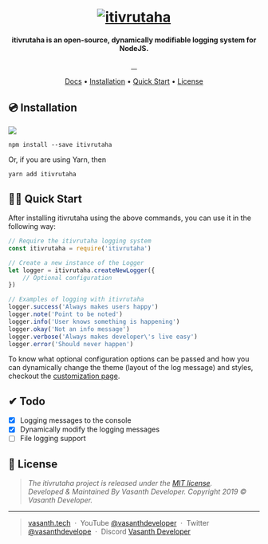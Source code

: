 <h1 align="center">
    <br>
    <a href="#">
        <img src="https://raw.githubusercontent.com/vasanthdeveloper/itivrutaha/media/PNG/Hero%20Image.png"
            alt="itivrutaha">
    </a>
</h1>
<h4 align="center">itivrutaha is an open-source, dynamically modifiable logging system for NodeJS.</h4>
<p align="center">
    <a href="#">
        <img src="https://img.shields.io/npm/v/itivrutaha.svg?style=flat-square" alt="">
    </a>
    <a href="#">
        <img src="https://img.shields.io/npm/dm/itivrutaha.svg?style=flat-square" alt="">
    </a>
    <a href="#">
        <img src="https://img.shields.io/github/issues/vasanthdeveloper/itivrutaha.svg?style=flat-square" alt="">
    </a>
    <a href="#">
        <img src="https://img.shields.io/github/last-commit/vasanthdeveloper/itivrutaha.svg?style=flat-square"
            alt="">
    </a>
</p>
<p align="center">
    <a href="#">Docs</a> •
    <a href="#💿-installation">Installation</a> •
    <a href="#🚴♂️-quick-start">Quick Start</a> •
    <a href="LICENSE.md">License</a>
</p>

## 💿 Installation
![](https://nodei.co/npm/itivrutaha.png?downloads=true&downloadRank=true&stars=true)
```
npm install --save itivrutaha
```
Or, if you are using Yarn, then
```
yarn add itivrutaha
```

## 🚴‍♂️ Quick Start
After installing itivrutaha using the above commands, you can use it in the following way:

```javascript
// Require the itivrutaha logging system
const itivrutaha = require('itivrutaha')

// Create a new instance of the Logger
let logger = itivrutaha.createNewLogger({
    // Optional configuration
})

// Examples of logging with itivrutaha
logger.success('Always makes users happy')
logger.note('Point to be noted')
logger.info('User knows something is happening')
logger.okay('Not an info message')
logger.verbose('Always makes developer\'s live easy')
logger.error('Should never happen')
```
To know what optional configuration options can be passed and how you can dynamically change the theme (layout of the log message) and styles, checkout the [customization page](#).

## ✔ Todo

- [x] Logging messages to the console
- [x] Dynamically modify the logging messages
- [ ] File logging support

## 📰 License
> _The itivrutaha project is released under the [MIT license](LICENSE.md). <br> Developed &amp; Maintained By Vasanth Developer. Copyright 2019 © Vasanth Developer._
<hr>

> [vasanth.tech](https://vasanth.tech) &nbsp;&middot;&nbsp;
> YouTube [@vasanthdeveloper](https://youtube.com/vasanthdeveloper?sub_confirmation=1) &nbsp;&middot;&nbsp;
> Twitter [@vasanthdevelope](https://twitter.com/vasanthdevelope) &nbsp;&middot;&nbsp;
> Discord [Vasanth Developer](https://discord.gg/UQuhrxE)